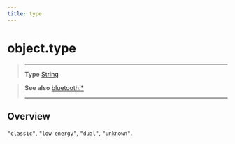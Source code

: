 ```yaml
---
title: type
---
```

# object.type

> --------------------- ------------------------------------------------------------------------------------------
> __Type__              [String](https://docs.coronalabs.com/api/type/String.html)


> __See also__          [bluetooth.*](/plugin/bluetooth/)
> --------------------- ------------------------------------------------------------------------------------------

## Overview

`"classic"`, `"low energy"`, `"dual"`, `"unknown"`.
